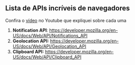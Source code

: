 ## Lista de APIs incríveis de navegadores
Confira o [vídeo](https://www.youtube.com/watch?v=VuDJZHo01wE) no Youtube que expliquei sobre cada uma

1. **Notification API**: https://developer.mozilla.org/en-US/docs/Web/API/Notifications_API
2. **Geolocation API:** https://developer.mozilla.org/en-US/docs/Web/API/Geolocation_API
3. **Clipboard API:** https://developer.mozilla.org/en-US/docs/Web/API/Clipboard_API
